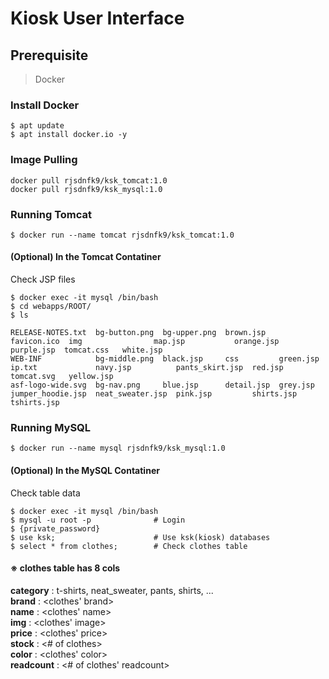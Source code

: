 # Kiosk User Interface

## Prerequisite
> Docker  
  
### Install Docker
```
$ apt update
$ apt install docker.io -y
```

### Image Pulling
```
docker pull rjsdnfk9/ksk_tomcat:1.0
docker pull rjsdnfk9/ksk_mysql:1.0
```

### Running Tomcat
```
$ docker run --name tomcat rjsdnfk9/ksk_tomcat:1.0
```

#### (Optional) In the Tomcat Contatiner
Check JSP files
```
$ docker exec -it mysql /bin/bash
$ cd webapps/ROOT/
$ ls
```
```
RELEASE-NOTES.txt  bg-button.png  bg-upper.png  brown.jsp   favicon.ico  img                map.jsp           orange.jsp       purple.jsp  tomcat.css   white.jsp
WEB-INF            bg-middle.png  black.jsp     css         green.jsp    ip.txt             navy.jsp          pants_skirt.jsp  red.jsp     tomcat.svg   yellow.jsp
asf-logo-wide.svg  bg-nav.png     blue.jsp      detail.jsp  grey.jsp     jumper_hoodie.jsp  neat_sweater.jsp  pink.jsp         shirts.jsp  tshirts.jsp  
```
  
### Running MySQL
```
$ docker run --name mysql rjsdnfk9/ksk_mysql:1.0
```

#### (Optional) In the MySQL Contatiner
Check table data
```
$ docker exec -it mysql /bin/bash
$ mysql -u root -p              # Login
$ {private_password} 
$ use ksk;                      # Use ksk(kiosk) databases
$ select * from clothes;        # Check clothes table
```
#### ※ clothes table has 8 cols
<b>category</b> : t-shirts, neat_sweater, pants, shirts, ...  
<b>brand</b> : <clothes' brand>  
<b>name</b> : <clothes' name>  
<b>img</b> : <clothes' image>  
<b>price</b> : <clothes' price>  
<b>stock</b> : <# of clothes>  
<b>color</b> : <clothes' color>  
<b>readcount</b> : <# of clothes' readcount>  

